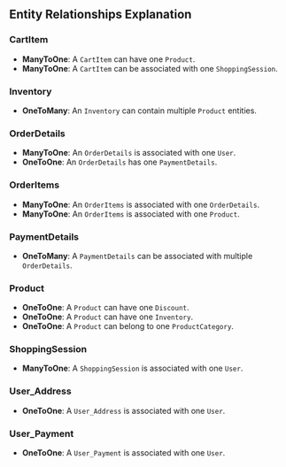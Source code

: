 ## Entity Relationships Explanation

### CartItem

- **ManyToOne**: A `CartItem` can have one `Product`.
- **ManyToOne**: A `CartItem` can be associated with one `ShoppingSession`.

### Inventory

- **OneToMany**: An `Inventory` can contain multiple `Product` entities.

### OrderDetails

- **ManyToOne**: An `OrderDetails` is associated with one `User`.
- **OneToOne**: An `OrderDetails` has one `PaymentDetails`.

### OrderItems

- **ManyToOne**: An `OrderItems` is associated with one `OrderDetails`.
- **ManyToOne**: An `OrderItems` is associated with one `Product`.

### PaymentDetails

- **OneToMany**: A `PaymentDetails` can be associated with multiple `OrderDetails`.

### Product

- **OneToOne**: A `Product` can have one `Discount`.
- **OneToOne**: A `Product` can have one `Inventory`.
- **OneToOne**: A `Product` can belong to one `ProductCategory`.

### ShoppingSession

- **ManyToOne**: A `ShoppingSession` is associated with one `User`.

### User_Address

- **OneToOne**: A `User_Address` is associated with one `User`.

### User_Payment

- **OneToOne**: A `User_Payment` is associated with one `User`.
